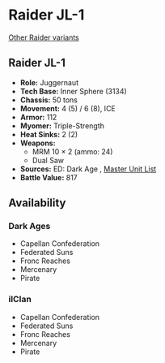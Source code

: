 # Raider JL-1 

[Other Raider variants](../raider.md) 

## Raider JL-1 

- **Role:** Juggernaut 
- **Tech Base:** Inner Sphere (3134) 
- **Chassis:** 50 tons 
- **Movement:** 4 (5) / 6 (8), ICE 
- **Armor:** 112 
- **Myomer:** Triple-Strength 
- **Heat Sinks:** 2 (2) 
- **Weapons:** 
  - MRM 10 × 2 (ammo: 24) 
  - Dual Saw 
- **Sources:** ED: Dark Age , [Master Unit List](http://masterunitlist.info/Unit/Details/6955) 
- **Battle Value:** 817 

## Availability 

### Dark Ages 

- Capellan Confederation 
- Federated Suns 
- Fronc Reaches 
- Mercenary 
- Pirate 

### ilClan 

- Capellan Confederation 
- Federated Suns 
- Fronc Reaches 
- Mercenary 
- Pirate 

